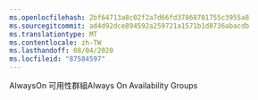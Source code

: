 ```yaml
---
ms.openlocfilehash: 2bf64713a8c02f2a7d66fd37868701755c3955a8
ms.sourcegitcommit: ad4d92dce894592a259721a1571b1d8736abacdb
ms.translationtype: MT
ms.contentlocale: zh-TW
ms.lasthandoff: 08/04/2020
ms.locfileid: "87584597"
---
```

<span data-ttu-id="f1574-101">AlwaysOn 可用性群組</span><span class="sxs-lookup"><span data-stu-id="f1574-101">Always On Availability Groups</span></span>
